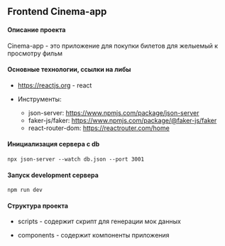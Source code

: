 ## Frontend Cinema-app

#### Описание проекта

Cinema-app - это приложение для покупки билетов для желыемый к просмотру фильм

#### Основные технологии, ссылки на либы

- <https://reactjs.org> - react

- Инструменты:
  - json-server: <https://www.npmjs.com/package/json-server>
  - faker-js/faker: <https://www.npmjs.com/package/@faker-js/faker>
  - react-router-dom: <https://reactrouter.com/home>

#### Инициализация сервера с db

    npx json-server --watch db.json --port 3001

#### Запуск development сервера

    npm run dev

#### Структура проекта

- scripts - содержит скрипт для генерации мок данных

- components - содержит компоненты приложения
